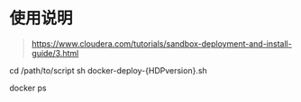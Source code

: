 # 使用说明

> https://www.cloudera.com/tutorials/sandbox-deployment-and-install-guide/3.html

cd /path/to/script
sh docker-deploy-{HDPversion}.sh

docker ps

